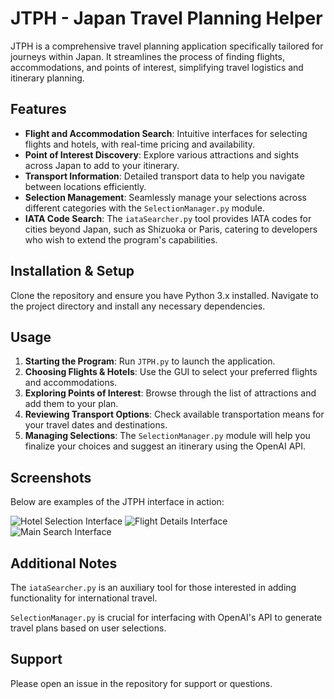
# JTPH - Japan Travel Planning Helper

JTPH is a comprehensive travel planning application specifically tailored for journeys within Japan. It streamlines the process of finding flights, accommodations, and points of interest, simplifying travel logistics and itinerary planning.

## Features

- **Flight and Accommodation Search**: Intuitive interfaces for selecting flights and hotels, with real-time pricing and availability.
- **Point of Interest Discovery**: Explore various attractions and sights across Japan to add to your itinerary.
- **Transport Information**: Detailed transport data to help you navigate between locations efficiently.
- **Selection Management**: Seamlessly manage your selections across different categories with the `SelectionManager.py` module.
- **IATA Code Search**: The `iataSearcher.py` tool provides IATA codes for cities beyond Japan, such as Shizuoka or Paris, catering to developers who wish to extend the program's capabilities.

## Installation & Setup

Clone the repository and ensure you have Python 3.x installed. Navigate to the project directory and install any necessary dependencies.

## Usage

1. **Starting the Program**: Run `JTPH.py` to launch the application.
2. **Choosing Flights & Hotels**: Use the GUI to select your preferred flights and accommodations.
3. **Exploring Points of Interest**: Browse through the list of attractions and add them to your plan.
4. **Reviewing Transport Options**: Check available transportation means for your travel dates and destinations.
5. **Managing Selections**: The `SelectionManager.py` module will help you finalize your choices and suggest an itinerary using the OpenAI API.

## Screenshots

Below are examples of the JTPH interface in action:

![Hotel Selection Interface](your-image-hosting-link-to-hotel-screenshot)
![Flight Details Interface](your-image-hosting-link-to-flight-screenshot)
![Main Search Interface](your-image-hosting-link-to-main-search-screenshot)

## Additional Notes

The `iataSearcher.py` is an auxiliary tool for those interested in adding functionality for international travel.

`SelectionManager.py` is crucial for interfacing with OpenAI's API to generate travel plans based on user selections.

## Support

Please open an issue in the repository for support or questions.
